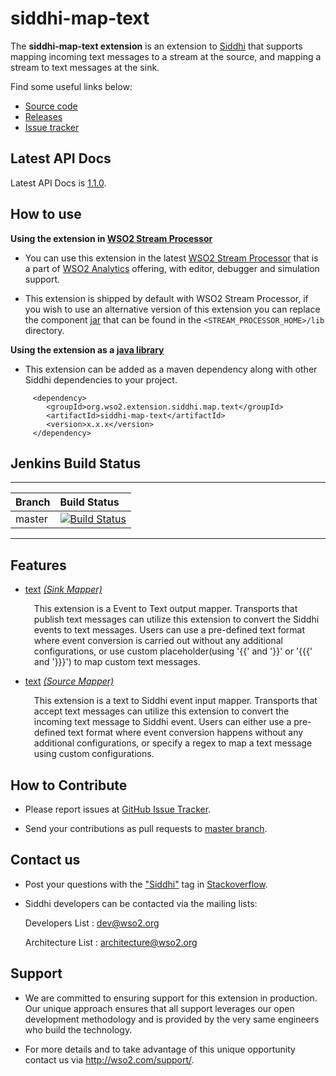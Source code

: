 siddhi-map-text
======================================

The **siddhi-map-text extension** is an extension to <a target="_blank" href="https://wso2.github.io/siddhi">Siddhi</a> that supports mapping incoming text messages to a stream at the source, and mapping a stream to text messages at the sink.

Find some useful links below:

* <a target="_blank" href="https://github.com/wso2-extensions/siddhi-map-text">Source code</a>
* <a target="_blank" href="https://github.com/wso2-extensions/siddhi-map-text/releases">Releases</a>
* <a target="_blank" href="https://github.com/wso2-extensions/siddhi-map-text/issues">Issue tracker</a>

## Latest API Docs 

Latest API Docs is <a target="_blank" href="https://wso2-extensions.github.io/siddhi-map-text/api/1.1.0">1.1.0</a>.

## How to use 

**Using the extension in <a target="_blank" href="https://github.com/wso2/product-sp">WSO2 Stream Processor</a>**

* You can use this extension in the latest <a target="_blank" href="https://github.com/wso2/product-sp/releases">WSO2 Stream Processor</a> that is a part of <a target="_blank" href="http://wso2.com/analytics?utm_source=gitanalytics&utm_campaign=gitanalytics_Jul17">WSO2 Analytics</a> offering, with editor, debugger and simulation support. 

* This extension is shipped by default with WSO2 Stream Processor, if you wish to use an alternative version of this extension you can replace the component <a target="_blank" href="https://github.com/wso2-extensions/siddhi-map-text/releases">jar</a> that can be found in the `<STREAM_PROCESSOR_HOME>/lib` directory.

**Using the extension as a <a target="_blank" href="https://wso2.github.io/siddhi/documentation/running-as-a-java-library">java library</a>**

* This extension can be added as a maven dependency along with other Siddhi dependencies to your project.

```
     <dependency>
        <groupId>org.wso2.extension.siddhi.map.text</groupId>
        <artifactId>siddhi-map-text</artifactId>
        <version>x.x.x</version>
     </dependency>
```

## Jenkins Build Status

---

|  Branch | Build Status |
| :------ |:------------ | 
| master  | [![Build Status](https://wso2.org/jenkins/view/All%20Builds/job/siddhi/job/siddhi-map-text/badge/icon)](https://wso2.org/jenkins/view/All%20Builds/job/siddhi/job/siddhi-map-text/) |

---

## Features

* <a target="_blank" href="https://wso2-extensions.github.io/siddhi-map-text/api/latest/#text-sink-mapper">text</a> *<a target="_blank" href="https://wso2.github.io/siddhi/documentation/siddhi-4.0/#sink-mapper">(Sink Mapper)</a>*<br><div style="padding-left: 1em;"><p>This extension is a Event to Text output mapper. Transports that publish text messages can utilize this extension to convert the Siddhi events to text messages. Users can use a pre-defined text format where event conversion is carried out without any additional configurations, or use custom placeholder(using '{{' and '}}' or '{{{' and '}}}') to map custom text messages.</p></div>
* <a target="_blank" href="https://wso2-extensions.github.io/siddhi-map-text/api/latest/#text-source-mapper">text</a> *<a target="_blank" href="https://wso2.github.io/siddhi/documentation/siddhi-4.0/#source-mapper">(Source Mapper)</a>*<br><div style="padding-left: 1em;"><p>This extension is a text to Siddhi event input mapper. Transports that accept text messages can utilize this extension to convert the incoming text message to Siddhi event. Users can either use a pre-defined text format where event conversion happens without any additional configurations, or specify a regex to map a text message using custom configurations.</p></div>

## How to Contribute
 
  * Please report issues at <a target="_blank" href="https://github.com/wso2-extensions/siddhi-map-text/issues">GitHub Issue Tracker</a>.
  
  * Send your contributions as pull requests to <a target="_blank" href="https://github.com/wso2-extensions/siddhi-map-text/tree/master">master branch</a>. 
 
## Contact us 

 * Post your questions with the <a target="_blank" href="http://stackoverflow.com/search?q=siddhi">"Siddhi"</a> tag in <a target="_blank" href="http://stackoverflow.com/search?q=siddhi">Stackoverflow</a>. 
 
 * Siddhi developers can be contacted via the mailing lists:
 
    Developers List   : [dev@wso2.org](mailto:dev@wso2.org)
    
    Architecture List : [architecture@wso2.org](mailto:architecture@wso2.org)
 
## Support 

* We are committed to ensuring support for this extension in production. Our unique approach ensures that all support leverages our open development methodology and is provided by the very same engineers who build the technology. 

* For more details and to take advantage of this unique opportunity contact us via <a target="_blank" href="http://wso2.com/support?utm_source=gitanalytics&utm_campaign=gitanalytics_Jul17">http://wso2.com/support/</a>. 
